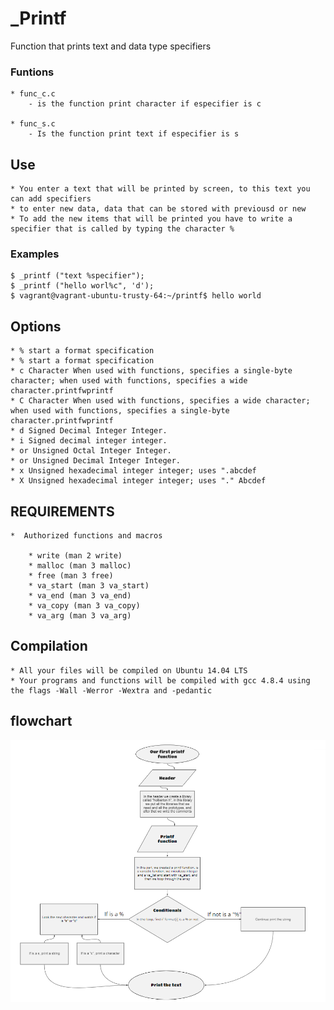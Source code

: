 # _Printf
   Function that prints text and data type specifiers

### Funtions

	* func_c.c
		- is the function print character if especifier is c

	* func_s.c
		- Is the function print text if especifier is s
## Use

	* You enter a text that will be printed by screen, to this text you can add specifiers
	* to enter new data, data that can be stored with previousd or new
	* To add the new items that will be printed you have to write a specifier that is called by typing the character %

### Examples

	$ _printf ("text %specifier");
	$ _printf ("hello worl%c", 'd');
	$ vagrant@vagrant-ubuntu-trusty-64:~/printf$ hello world

## Options

	* % start a format specification
	* % start a format specification
	* c Character When used with functions, specifies a single-byte character; when used with functions, specifies a wide character.printfwprintf
	* C Character When used with functions, specifies a wide character; when used with functions, specifies a single-byte character.printfwprintf
	* d Signed Decimal Integer Integer.
	* i Signed decimal integer integer.
	* or Unsigned Octal Integer Integer.
	* or Unsigned Decimal Integer Integer.
	* x Unsigned hexadecimal integer integer; uses ".abcdef
	* X Unsigned hexadecimal integer integer; uses "." Abcdef

## REQUIREMENTS
	*  Authorized functions and macros

		* write (man 2 write)
		* malloc (man 3 malloc)
		* free (man 3 free)
		* va_start (man 3 va_start)
		* va_end (man 3 va_end)
		* va_copy (man 3 va_copy)
		* va_arg (man 3 va_arg)

## Compilation

	* All your files will be compiled on Ubuntu 14.04 LTS
	* Your programs and functions will be compiled with gcc 4.8.4 using the flags -Wall -Werror -Wextra and -pedantic

## flowchart
![Alt text](diagrama.png?raw=true)